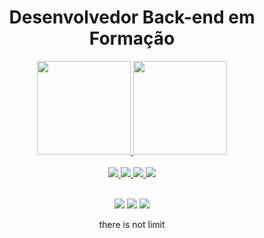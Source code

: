 <div align="center"><h1>Desenvolvedor Back-end em Formação</h1></div>


<div align="center">

  <a href="https://github.com/Cris17Gomes">
  <img height="150em" src="https://github-readme-stats.vercel.app/api?username=Cris17Gomes&show_icons=true&theme=dark&include_all_commits=true&count_private=true"/> 
  <img height="150em" src="https://github-readme-stats.vercel.app/api/top-langs/?username=Cris17Gomes&layout=compact&langs_count=7&theme=dark"/>
    
   

</div>
<br>
  <div align="center">
  <img src="https://img.shields.io/badge/Node.js-43853D?style=for-the-badge&logo=node.js&logoColor=white">
  <img src="https://img.shields.io/badge/CSS-239120?&style=for-the-badge&logo=css3&logoColor=white">
  <img src="https://img.shields.io/badge/HTML5-E34F26?style=for-the-badge&logo=html5&logoColor=white">
  <img src="https://img.shields.io/badge/JavaScript-F7DF1E?style=for-the-badge&logo=javascript&logoColor=black">
  </div>
<br>

  
<div align="center">



 <a href="https://discord.gg/HcVrnCDT" target="_blank"><img src="https://img.shields.io/badge/Discord-7289DA?style=for-the-badge&logo=discord&logoColor=white" target="_blank"></a> 
  <a href = "mailto:gomes.cristiano17@hotmail.com"><img src="https://img.shields.io/badge/-Gmail-%23333?style=for-the-badge&logo=gmail&logoColor=white" target="_blank"></a>
  <a href="https://www.linkedin.com/in/cristianogomes17/" target="_blank"><img src="https://img.shields.io/badge/-LinkedIn-%230077B5?style=for-the-badge&logo=linkedin&logoColor=white" target="_blank"></a>  
  
</div>
  
  <p align="center">
  there is not limit
  </p>
